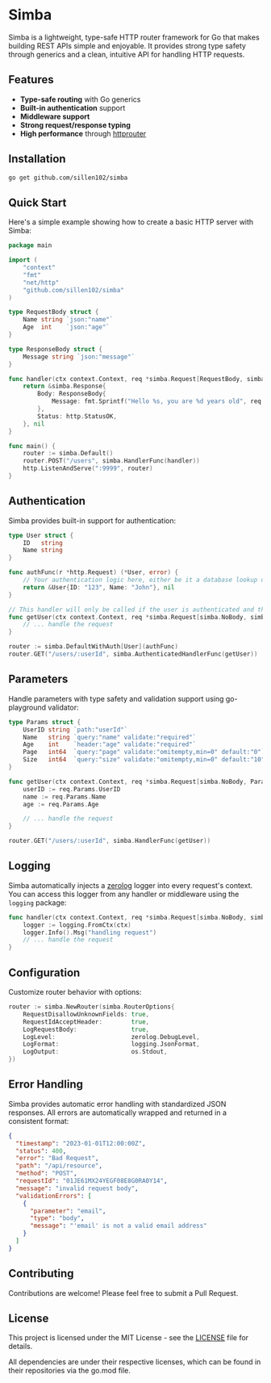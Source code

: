 # Simba

Simba is a lightweight, type-safe HTTP router framework for Go that makes building REST APIs simple and enjoyable. It provides strong type safety through generics and a clean, intuitive API for handling HTTP requests.

## Features

- **Type-safe routing** with Go generics
- **Built-in authentication** support
- **Middleware support**
- **Strong request/response typing**
- **High performance** through [httprouter](https://github.com/julienschmidt/httprouter)

## Installation

```bash
go get github.com/sillen102/simba
```

## Quick Start

Here's a simple example showing how to create a basic HTTP server with Simba:

```go
package main

import (
    "context"
    "fmt"
    "net/http"
    "github.com/sillen102/simba"
)

type RequestBody struct {
    Name string `json:"name"`
    Age  int    `json:"age"`
}

type ResponseBody struct {
    Message string `json:"message"`
}

func handler(ctx context.Context, req *simba.Request[RequestBody, simba.NoParams]) (*simba.Response, error) {
    return &simba.Response{
        Body: ResponseBody{
            Message: fmt.Sprintf("Hello %s, you are %d years old", req.Body.Name, req.Body.Age),
        },
        Status: http.StatusOK,
    }, nil
}

func main() {
    router := simba.Default()
    router.POST("/users", simba.HandlerFunc(handler))
    http.ListenAndServe(":9999", router)
}
```

## Authentication

Simba provides built-in support for authentication:

```go
type User struct {
    ID   string
    Name string
}

func authFunc(r *http.Request) (*User, error) {
    // Your authentication logic here, either be it a database lookup or any other authentication method
    return &User{ID: "123", Name: "John"}, nil
}

// This handler will only be called if the user is authenticated and the user is available as one of the function parameters
func getUser(ctx context.Context, req *simba.Request[simba.NoBody, simba.NoParams], user *User) (*simba.Response, error) {
    // ... handle the request
}

router := simba.DefaultWithAuth[User](authFunc)
router.GET("/users/:userId", simba.AuthenticatedHandlerFunc(getUser))
```

## Parameters

Handle parameters with type safety and validation support using go-playground validator:

```go
type Params struct {
    UserID string `path:"userId"`
    Name   string `query:"name" validate:"required"`
    Age    int    `header:"age" validate:"required"`
    Page   int64  `query:"page" validate:"omitempty,min=0" default:"0"`
    Size   int64  `query:"size" validate:"omitempty,min=0" default:"10"`
}

func getUser(ctx context.Context, req *simba.Request[simba.NoBody, Params]) (*simba.Response, error) {
    userID := req.Params.UserID
    name := req.Params.Name
    age := req.Params.Age

    // ... handle the request
}

router.GET("/users/:userId", simba.HandlerFunc(getUser))
```

## Logging

Simba automatically injects a [zerolog](https://github.com/rs/zerolog) logger into every request's context. You can access this logger from any handler or middleware using the `logging` package:

```go
func handler(ctx context.Context, req *simba.Request[simba.NoBody, simba.NoParams]) (*simba.Response, error) {
    logger := logging.FromCtx(ctx)
    logger.Info().Msg("handling request")
    // ... handle the request
}
```

## Configuration

Customize router behavior with options:

```go
router := simba.NewRouter(simba.RouterOptions{
    RequestDisallowUnknownFields: true,
    RequestIdAcceptHeader:        true,
    LogRequestBody:               true,
    LogLevel:                     zerolog.DebugLevel,
    LogFormat:                    logging.JsonFormat,
    LogOutput:                    os.Stdout,
})

```

## Error Handling

Simba provides automatic error handling with standardized JSON responses. All errors are automatically wrapped and returned in a consistent format:

```json
{
  "timestamp": "2023-01-01T12:00:00Z",
  "status": 400,
  "error": "Bad Request",
  "path": "/api/resource",
  "method": "POST",
  "requestId": "01JE61MX24YEGF08E8G0RA0Y14",
  "message": "invalid request body",
  "validationErrors": [
    {
      "parameter": "email",
      "type": "body",
      "message": "'email' is not a valid email address"
    }
  ]
}
```

## Contributing

Contributions are welcome! Please feel free to submit a Pull Request.

## License

This project is licensed under the MIT License - see the [LICENSE](LICENSE) file for details.

All dependencies are under their respective licenses, which can be found in their repositories via the go.mod file.
